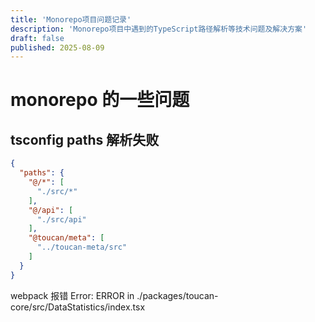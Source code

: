 ```yaml
---
title: 'Monorepo项目问题记录'
description: 'Monorepo项目中遇到的TypeScript路径解析等技术问题及解决方案'
draft: false
published: 2025-08-09
---
```


<!--
 * @Author: shawicx d35f3153@proton.me
 * @Date: 2024-06-23 01:01:02
 * @LastEditors: shawicx d35f3153@proton.me
 * @LastEditTime: 2025-08-09 09:49:33
 * @Description:
-->
# monorepo 的一些问题
## tsconfig paths 解析失败

```json
{
  "paths": {
    "@/*": [
      "./src/*"
    ],
    "@/api": [
      "./src/api"
    ],
    "@toucan/meta": [
      "../toucan-meta/src"
    ]
  }
}
```

webpack 报错 Error: ERROR in ./packages/toucan-core/src/DataStatistics/index.tsx
